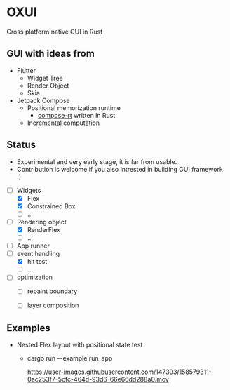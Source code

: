 # OXUI
Cross platform native GUI in Rust

## GUI with ideas from
- Flutter
    - Widget Tree
    - Render Object
    - Skia
- Jetpack Compose    
    - Positional memorization runtime
        - [compose-rt](https://github.com/cksac/compose-rt) written in Rust
    - Incremental computation

## Status
- Experimental and very early stage, it is far from usable.
- Contribution is welcome if you also intrested in building GUI framework :)

- [ ] Widgets
    - [x] Flex
    - [x] Constrained Box
    - [ ] ...
- [ ] Rendering object
    - [x] RenderFlex
    - [ ] ...
- [ ] App runner    
- [ ] event handling
    - [x] hit test
    - [ ] ...
- [ ] optimization
    - [ ] repaint boundary
    - [ ] layer composition


## Examples
- Nested Flex layout with positional state test
    - cargo run --example run_app
    
        https://user-images.githubusercontent.com/147393/158579311-0ac253f7-5cfc-464d-93d6-66e66dd288a0.mov


